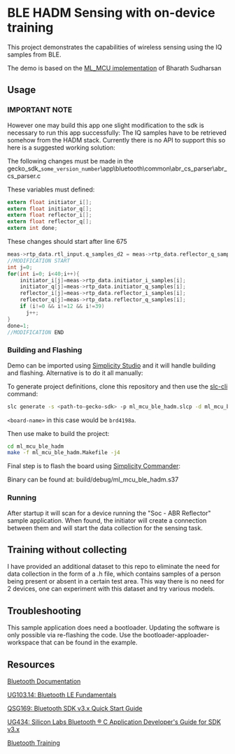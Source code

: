 # BLE HADM Sensing with on-device training

This project demonstrates the capabilities of wireless sensing using the IQ samples from BLE.

The demo is based on the [ML_MCU implementation](https://github.com/bharathsudharsan/ML-MCU/tree/master) of Bharath Sudharsan 

## Usage

### IMPORTANT NOTE
However one may build this app one slight modification to the sdk is necessary to run this app successfully:
The IQ samples have to be retrieved somehow from the HADM stack. Currently there is no API to support this so here is a suggested working solution:

The following changes must be made in the gecko_sdk_`some_version_number`\app\bluetooth\common\abr_cs_parser\abr_cs_parser.c

These variables must defined: 

```c
extern float initiator_i[];
extern float initiator_q[];
extern float reflector_i[];
extern float reflector_q[];
extern int done;
```
These changes should start after line 675
```c
meas->rtp_data.rtl_input.q_samples_d2 = meas->rtp_data.reflector_q_samples;
//MODIFICATION START
int j=0;
for(int i=0; i<40;i++){
    initiator_i[j]=meas->rtp_data.initiator_i_samples[i];
    initiator_q[j]=meas->rtp_data.initiator_q_samples[i];
    reflector_i[j]=meas->rtp_data.reflector_i_samples[i];
    reflector_q[j]=meas->rtp_data.reflector_q_samples[i];
    if (i!=0 && i!=12 && i!=39)
      j++;
}
done=1;
//MODIFICATION END
```

### Building and Flashing


Demo can be imported using [Simplicity Studio](https://www.silabs.com/developers/simplicity-studio) and it will handle building and flashing. Alternative is to do it all manually:

To generate project definitions, clone this repository and then use the [slc-cli](https://www.silabs.com/documents/public/user-guides/ug520-software-project-generation-configuration-with-slc-cli.pdf) command:


```sh
slc generate -s <path-to-gecko-sdk> -p ml_mcu_ble_hadm.slcp -d ml_mcu_ble_hadm --with <board-name>
```

`<board-name>` in this case would be `brd4198a`.

Then use make to build the project:

```sh
cd ml_mcu_ble_hadm
make -f ml_mcu_ble_hadm.Makefile -j4
```

Final step is to flash the board using [Simplicity Commander](https://www.silabs.com/documents/public/user-guides/ug162-simplicity-commander-reference-guide.pdf):

Binary can be found at: build/debug/ml_mcu_ble_hadm.s37

### Running
After startup it will scan for a device running the "Soc - ABR Reflector" sample application. When found, the initiator will create a connection between them and will start the data collection for the sensing task.

## Training without collecting
I have provided an additional dataset to this repo to eliminate the need for data collection in the form of a .h file, which contains samples of a person being present or absent in a certain test area. This way there is no need for 2 devices, one can experiment with this dataset and try various models.

## Troubleshooting

This sample application does need a bootloader. Updating the software is only possible via re-flashing the code.
Use the bootloader-apploader-workspace that can be found in the example. 

## Resources

[Bluetooth Documentation](https://docs.silabs.com/bluetooth/latest/)

[UG103.14: Bluetooth LE Fundamentals](https://www.silabs.com/documents/public/user-guides/ug103-14-fundamentals-ble.pdf)

[QSG169: Bluetooth SDK v3.x Quick Start Guide](https://www.silabs.com/documents/public/quick-start-guides/qsg169-bluetooth-sdk-v3x-quick-start-guide.pdf)

[UG434: Silicon Labs Bluetooth ® C Application Developer's Guide for SDK v3.x](https://www.silabs.com/documents/public/user-guides/ug434-bluetooth-c-soc-dev-guide-sdk-v3x.pdf)

[Bluetooth Training](https://www.silabs.com/support/training/bluetooth)

